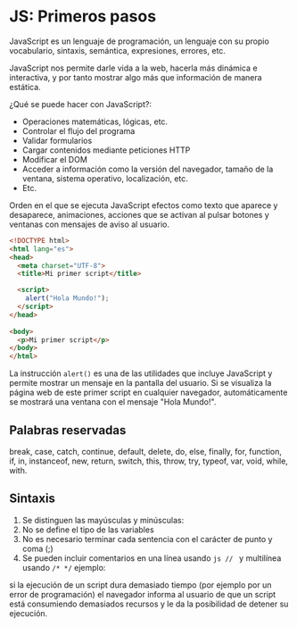 # JS: Primeros pasos

JavaScript es un lenguaje de programación, un lenguaje con su propio vocabulario, sintaxis, semántica, expresiones, errores, etc.

JavaScript nos permite darle vida a la web, hacerla más dinámica e interactiva, y por tanto mostrar algo más que información de manera estática.

¿Qué se puede hacer con JavaScript?:
* Operaciones matemáticas, lógicas, etc.
* Controlar el flujo del programa
* Validar formularios
* Cargar contenidos mediante peticiones HTTP
* Modificar el DOM
* Acceder a información como la versión del navegador, tamaño de la ventana, sistema operativo, localización, etc.
* Etc.

Orden en el que se ejecuta JavaScript
efectos como texto que aparece y desaparece, animaciones, acciones que se activan al pulsar botones y ventanas con mensajes de aviso al usuario.

```html
<!DOCTYPE html>
<html lang="es">
<head>
  <meta charset="UTF-8">
  <title>Mi primer script</title>

  <script>
    alert("Hola Mundo!");
  </script>
</head>
 
<body>
  <p>Mi primer script</p>
</body>
</html>
```

La instrucción ```alert()``` es una de las utilidades que incluye JavaScript y permite mostrar un mensaje en la pantalla del usuario. Si se visualiza la página web de este primer script en cualquier navegador, automáticamente se mostrará una ventana con el mensaje "Hola Mundo!".

## Palabras reservadas

break, case, catch, continue, default, delete, do, else, finally, for, function, if, in, instanceof, new, return, switch, this, throw, try, typeof, var, void, while, with.

## Sintaxis

1. Se distinguen las mayúsculas y minúsculas: 
2. No se define el tipo de las variables
3. No es necesario terminar cada sentencia con el carácter de punto y coma (;)
4. Se pueden incluir comentarios en una línea usando ```js // ``` y multilínea usando ```/* */``` ejemplo:

si la ejecución de un script dura demasiado tiempo (por ejemplo por un error de programación) el navegador informa al usuario de que un script está consumiendo demasiados recursos y le da la posibilidad de detener su ejecución.
